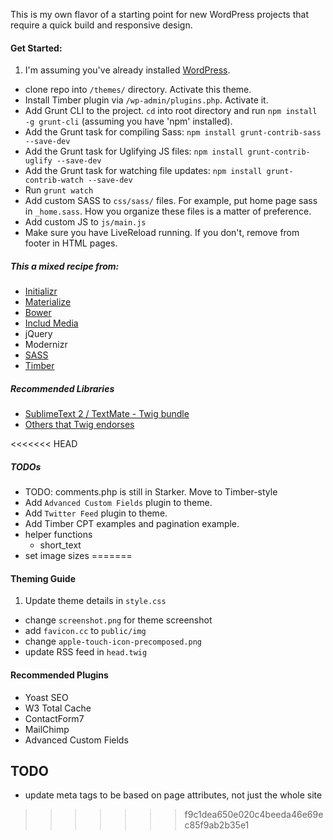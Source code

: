 This is my own flavor of a starting point for new WordPress projects that require a quick build and responsive design.


#### Get Started:
1. I'm assuming you've already installed [WordPress](https://wordpress.org/download/).
- clone repo into `/themes/` directory. Activate this theme.
- Install Timber plugin via `/wp-admin/plugins.php`. Activate it.
- Add Grunt CLI to the project. `cd` into root directory and run `npm install -g grunt-cli` (assuming you have 'npm' installed).
- Add the Grunt task for compiling Sass: `npm install grunt-contrib-sass --save-dev`
- Add the Grunt task for Uglifying JS files: `npm install grunt-contrib-uglify --save-dev`
- Add the Grunt task for watching file updates: `npm install grunt-contrib-watch --save-dev`
- Run `grunt watch`
- Add custom SASS to `css/sass/` files. For example, put home page sass in `_home.sass`. How you organize these files is a matter of preference.
- Add custom JS to `js/main.js`
- Make sure you have LiveReload running. If you don't, remove from footer in HTML pages.


##### This a mixed recipe from:
- [Initializr](http://www.initializr.com/)
- [Materialize](http://materializecss.com/)
- [Bower](https://bower.io)
- [Includ Media](http://include-media.com/)
- jQuery
- Modernizr
- [SASS](http://sass-lang.com/)
- [Timber](http://upstatement.com/timber/)

##### Recommended Libraries
- [SublimeText 2 / TextMate - Twig bundle](https://github.com/Anomareh/PHP-Twig.tmbundle)
- [Others that Twig endorses](http://twig.sensiolabs.org/doc/templates.html#ides-integration)


<<<<<<< HEAD
##### TODOs
- TODO: comments.php is still in Starker. Move to Timber-style
- Add `Advanced Custom Fields` plugin to theme.
- Add `Twitter Feed` plugin to theme.
- Add Timber CPT examples and pagination example.
- helper functions
    + short_text
- set image sizes
=======
#### Theming Guide
1. Update theme details in `style.css`
- change `screenshot.png` for theme screenshot
- add `favicon.cc` to `public/img`
- change `apple-touch-icon-precomposed.png`
- update RSS feed in `head.twig`


#### Recommended Plugins
- Yoast SEO
- W3 Total Cache
- ContactForm7
- MailChimp
- Advanced Custom Fields


## TODO

- update meta tags to be based on page attributes, not just the whole site
>>>>>>> f9c1dea650e020c4beeda46e69ec85f9ab2b35e1
